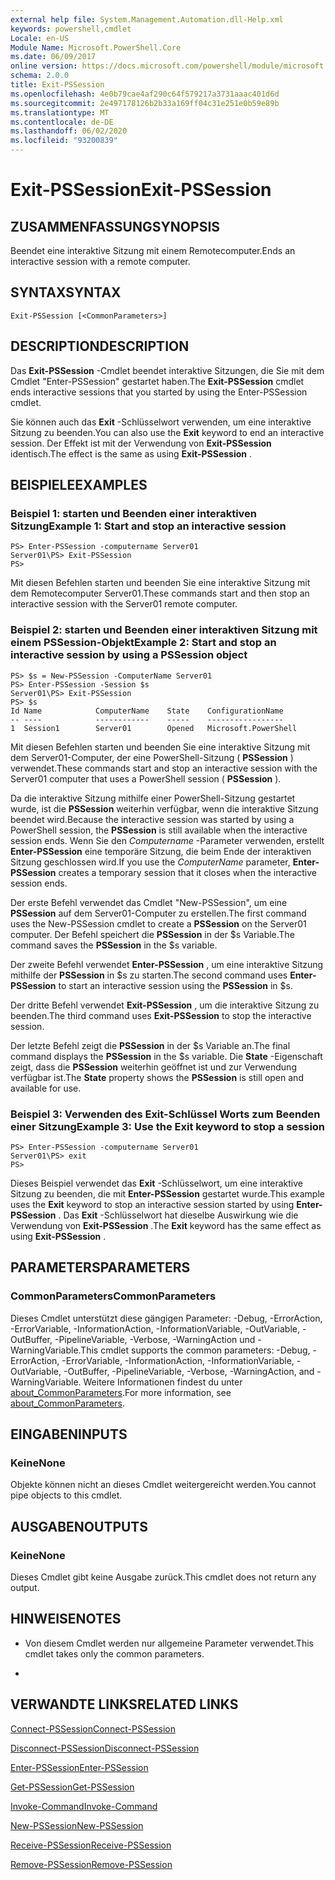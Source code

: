 ```yaml
---
external help file: System.Management.Automation.dll-Help.xml
keywords: powershell,cmdlet
Locale: en-US
Module Name: Microsoft.PowerShell.Core
ms.date: 06/09/2017
online version: https://docs.microsoft.com/powershell/module/microsoft.powershell.core/exit-pssession?view=powershell-6&WT.mc_id=ps-gethelp
schema: 2.0.0
title: Exit-PSSession
ms.openlocfilehash: 4e0b79cae4af290c64f579217a3731aaac401d6d
ms.sourcegitcommit: 2e497178126b2b33a169ff04c31e251e0b59e89b
ms.translationtype: MT
ms.contentlocale: de-DE
ms.lasthandoff: 06/02/2020
ms.locfileid: "93200839"
---
```

# <span data-ttu-id="e8498-103">Exit-PSSession</span><span class="sxs-lookup"><span data-stu-id="e8498-103">Exit-PSSession</span></span>

## <span data-ttu-id="e8498-104">ZUSAMMENFASSUNG</span><span class="sxs-lookup"><span data-stu-id="e8498-104">SYNOPSIS</span></span>
<span data-ttu-id="e8498-105">Beendet eine interaktive Sitzung mit einem Remotecomputer.</span><span class="sxs-lookup"><span data-stu-id="e8498-105">Ends an interactive session with a remote computer.</span></span>

## <span data-ttu-id="e8498-106">SYNTAX</span><span class="sxs-lookup"><span data-stu-id="e8498-106">SYNTAX</span></span>

```
Exit-PSSession [<CommonParameters>]
```

## <span data-ttu-id="e8498-107">DESCRIPTION</span><span class="sxs-lookup"><span data-stu-id="e8498-107">DESCRIPTION</span></span>

<span data-ttu-id="e8498-108">Das **Exit-PSSession** -Cmdlet beendet interaktive Sitzungen, die Sie mit dem Cmdlet "Enter-PSSession" gestartet haben.</span><span class="sxs-lookup"><span data-stu-id="e8498-108">The **Exit-PSSession** cmdlet ends interactive sessions that you started by using the Enter-PSSession cmdlet.</span></span>

<span data-ttu-id="e8498-109">Sie können auch das **Exit** -Schlüsselwort verwenden, um eine interaktive Sitzung zu beenden.</span><span class="sxs-lookup"><span data-stu-id="e8498-109">You can also use the **Exit** keyword to end an interactive session.</span></span>
<span data-ttu-id="e8498-110">Der Effekt ist mit der Verwendung von **Exit-PSSession** identisch.</span><span class="sxs-lookup"><span data-stu-id="e8498-110">The effect is the same as using **Exit-PSSession** .</span></span>

## <span data-ttu-id="e8498-111">BEISPIELE</span><span class="sxs-lookup"><span data-stu-id="e8498-111">EXAMPLES</span></span>

### <span data-ttu-id="e8498-112">Beispiel 1: starten und Beenden einer interaktiven Sitzung</span><span class="sxs-lookup"><span data-stu-id="e8498-112">Example 1: Start and stop an interactive session</span></span>

```
PS> Enter-PSSession -computername Server01
Server01\PS> Exit-PSSession
PS>
```

<span data-ttu-id="e8498-113">Mit diesen Befehlen starten und beenden Sie eine interaktive Sitzung mit dem Remotecomputer Server01.</span><span class="sxs-lookup"><span data-stu-id="e8498-113">These commands start and then stop an interactive session with the Server01 remote computer.</span></span>

### <span data-ttu-id="e8498-114">Beispiel 2: starten und Beenden einer interaktiven Sitzung mit einem PSSession-Objekt</span><span class="sxs-lookup"><span data-stu-id="e8498-114">Example 2: Start and stop an interactive session by using a PSSession object</span></span>

```
PS> $s = New-PSSession -ComputerName Server01
PS> Enter-PSSession -Session $s
Server01\PS> Exit-PSSession
PS> $s
Id Name            ComputerName    State    ConfigurationName
-- ----            ------------    -----    -----------------
1  Session1        Server01        Opened   Microsoft.PowerShell
```

<span data-ttu-id="e8498-115">Mit diesen Befehlen starten und beenden Sie eine interaktive Sitzung mit dem Server01-Computer, der eine PowerShell-Sitzung ( **PSSession** ) verwendet.</span><span class="sxs-lookup"><span data-stu-id="e8498-115">These commands start and stop an interactive session with the Server01 computer that uses a PowerShell session ( **PSSession** ).</span></span>

<span data-ttu-id="e8498-116">Da die interaktive Sitzung mithilfe einer PowerShell-Sitzung gestartet wurde, ist die **PSSession** weiterhin verfügbar, wenn die interaktive Sitzung beendet wird.</span><span class="sxs-lookup"><span data-stu-id="e8498-116">Because the interactive session was started by using a PowerShell session, the **PSSession** is still available when the interactive session ends.</span></span>
<span data-ttu-id="e8498-117">Wenn Sie den *Computername* -Parameter verwenden, erstellt **Enter-PSSession** eine temporäre Sitzung, die beim Ende der interaktiven Sitzung geschlossen wird.</span><span class="sxs-lookup"><span data-stu-id="e8498-117">If you use the *ComputerName* parameter, **Enter-PSSession** creates a temporary session that it closes when the interactive session ends.</span></span>

<span data-ttu-id="e8498-118">Der erste Befehl verwendet das Cmdlet "New-PSSession", um eine **PSSession** auf dem Server01-Computer zu erstellen.</span><span class="sxs-lookup"><span data-stu-id="e8498-118">The first command uses the New-PSSession cmdlet to create a **PSSession** on the Server01 computer.</span></span>
<span data-ttu-id="e8498-119">Der Befehl speichert die **PSSession** in der $s Variable.</span><span class="sxs-lookup"><span data-stu-id="e8498-119">The command saves the **PSSession** in the $s variable.</span></span>

<span data-ttu-id="e8498-120">Der zweite Befehl verwendet **Enter-PSSession** , um eine interaktive Sitzung mithilfe der **PSSession** in $s zu starten.</span><span class="sxs-lookup"><span data-stu-id="e8498-120">The second command uses **Enter-PSSession** to start an interactive session using the **PSSession** in $s.</span></span>

<span data-ttu-id="e8498-121">Der dritte Befehl verwendet **Exit-PSSession** , um die interaktive Sitzung zu beenden.</span><span class="sxs-lookup"><span data-stu-id="e8498-121">The third command uses **Exit-PSSession** to stop the interactive session.</span></span>

<span data-ttu-id="e8498-122">Der letzte Befehl zeigt die **PSSession** in der $s Variable an.</span><span class="sxs-lookup"><span data-stu-id="e8498-122">The final command displays the **PSSession** in the $s variable.</span></span>
<span data-ttu-id="e8498-123">Die **State** -Eigenschaft zeigt, dass die **PSSession** weiterhin geöffnet ist und zur Verwendung verfügbar ist.</span><span class="sxs-lookup"><span data-stu-id="e8498-123">The **State** property shows the **PSSession** is still open and available for use.</span></span>

### <span data-ttu-id="e8498-124">Beispiel 3: Verwenden des Exit-Schlüssel Worts zum Beenden einer Sitzung</span><span class="sxs-lookup"><span data-stu-id="e8498-124">Example 3: Use the Exit keyword to stop a session</span></span>

```
PS> Enter-PSSession -computername Server01
Server01\PS> exit
PS>
```

<span data-ttu-id="e8498-125">Dieses Beispiel verwendet das **Exit** -Schlüsselwort, um eine interaktive Sitzung zu beenden, die mit **Enter-PSSession** gestartet wurde.</span><span class="sxs-lookup"><span data-stu-id="e8498-125">This example uses the **Exit** keyword to stop an interactive session started by using **Enter-PSSession** .</span></span>
<span data-ttu-id="e8498-126">Das **Exit** -Schlüsselwort hat dieselbe Auswirkung wie die Verwendung von **Exit-PSSession** .</span><span class="sxs-lookup"><span data-stu-id="e8498-126">The **Exit** keyword has the same effect as using **Exit-PSSession** .</span></span>

## <span data-ttu-id="e8498-127">PARAMETERS</span><span class="sxs-lookup"><span data-stu-id="e8498-127">PARAMETERS</span></span>

### <span data-ttu-id="e8498-128">CommonParameters</span><span class="sxs-lookup"><span data-stu-id="e8498-128">CommonParameters</span></span>

<span data-ttu-id="e8498-129">Dieses Cmdlet unterstützt diese gängigen Parameter: -Debug, -ErrorAction, -ErrorVariable, -InformationAction, -InformationVariable, -OutVariable, -OutBuffer, -PipelineVariable, -Verbose, -WarningAction und -WarningVariable.</span><span class="sxs-lookup"><span data-stu-id="e8498-129">This cmdlet supports the common parameters: -Debug, -ErrorAction, -ErrorVariable, -InformationAction, -InformationVariable, -OutVariable, -OutBuffer, -PipelineVariable, -Verbose, -WarningAction, and -WarningVariable.</span></span> <span data-ttu-id="e8498-130">Weitere Informationen findest du unter [about_CommonParameters](https://go.microsoft.com/fwlink/?LinkID=113216).</span><span class="sxs-lookup"><span data-stu-id="e8498-130">For more information, see [about_CommonParameters](https://go.microsoft.com/fwlink/?LinkID=113216).</span></span>

## <span data-ttu-id="e8498-131">EINGABEN</span><span class="sxs-lookup"><span data-stu-id="e8498-131">INPUTS</span></span>

### <span data-ttu-id="e8498-132">Keine</span><span class="sxs-lookup"><span data-stu-id="e8498-132">None</span></span>

<span data-ttu-id="e8498-133">Objekte können nicht an dieses Cmdlet weitergereicht werden.</span><span class="sxs-lookup"><span data-stu-id="e8498-133">You cannot pipe objects to this cmdlet.</span></span>

## <span data-ttu-id="e8498-134">AUSGABEN</span><span class="sxs-lookup"><span data-stu-id="e8498-134">OUTPUTS</span></span>

### <span data-ttu-id="e8498-135">Keine</span><span class="sxs-lookup"><span data-stu-id="e8498-135">None</span></span>

<span data-ttu-id="e8498-136">Dieses Cmdlet gibt keine Ausgabe zurück.</span><span class="sxs-lookup"><span data-stu-id="e8498-136">This cmdlet does not return any output.</span></span>

## <span data-ttu-id="e8498-137">HINWEISE</span><span class="sxs-lookup"><span data-stu-id="e8498-137">NOTES</span></span>

* <span data-ttu-id="e8498-138">Von diesem Cmdlet werden nur allgemeine Parameter verwendet.</span><span class="sxs-lookup"><span data-stu-id="e8498-138">This cmdlet takes only the common parameters.</span></span>

*

## <span data-ttu-id="e8498-139">VERWANDTE LINKS</span><span class="sxs-lookup"><span data-stu-id="e8498-139">RELATED LINKS</span></span>

[<span data-ttu-id="e8498-140">Connect-PSSession</span><span class="sxs-lookup"><span data-stu-id="e8498-140">Connect-PSSession</span></span>](Connect-PSSession.md)

[<span data-ttu-id="e8498-141">Disconnect-PSSession</span><span class="sxs-lookup"><span data-stu-id="e8498-141">Disconnect-PSSession</span></span>](Disconnect-PSSession.md)

[<span data-ttu-id="e8498-142">Enter-PSSession</span><span class="sxs-lookup"><span data-stu-id="e8498-142">Enter-PSSession</span></span>](Enter-PSSession.md)

[<span data-ttu-id="e8498-143">Get-PSSession</span><span class="sxs-lookup"><span data-stu-id="e8498-143">Get-PSSession</span></span>](Get-PSSession.md)

[<span data-ttu-id="e8498-144">Invoke-Command</span><span class="sxs-lookup"><span data-stu-id="e8498-144">Invoke-Command</span></span>](Invoke-Command.md)

[<span data-ttu-id="e8498-145">New-PSSession</span><span class="sxs-lookup"><span data-stu-id="e8498-145">New-PSSession</span></span>](New-PSSession.md)

[<span data-ttu-id="e8498-146">Receive-PSSession</span><span class="sxs-lookup"><span data-stu-id="e8498-146">Receive-PSSession</span></span>](Receive-PSSession.md)

[<span data-ttu-id="e8498-147">Remove-PSSession</span><span class="sxs-lookup"><span data-stu-id="e8498-147">Remove-PSSession</span></span>](Remove-PSSession.md)
